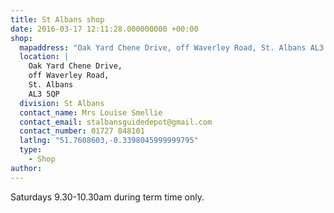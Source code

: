 ```yaml
---
title: St Albans shop
date: 2016-03-17 12:11:28.000000000 +00:00
shop:
  mapaddress: "Oak Yard Chene Drive, off Waverley Road, St. Albans AL3 5QP"
  location: |
    Oak Yard Chene Drive,  
    off Waverley Road,  
    St. Albans  
    AL3 5QP
  division: St Albans
  contact_name: Mrs Louise Smellie
  contact_email: stalbansguidedepot@gmail.com
  contact_number: 01727 848101
  latlng: "51.7608603,-0.3398045999999795"
  type:
    - Shop
author:
---
```

Saturdays 9.30-10.30am during term time only.
